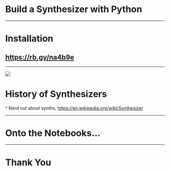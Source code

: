 
# Build a Synthesizer with Python

---

# Installation

## https://rb.gy/na4b9e

---

![](https://media.wnyc.org/i/800/0/c/85/1/moog.jpg)

# History of Synthesizers

^ Nerd out about synths, https://en.wikipedia.org/wiki/Synthesizer

---

# Onto the Notebooks...

---

# Thank You
